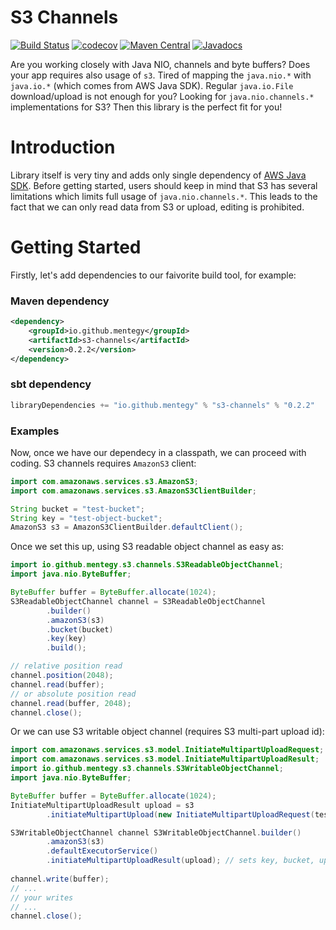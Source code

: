 # S3 Channels
[![Build Status](https://travis-ci.org/mentegy/s3-channels.svg?branch=master)](https://travis-ci.org/mentegy/s3-channels)
[![codecov](https://codecov.io/gh/mentegy/s3-channels/branch/master/graph/badge.svg)](https://codecov.io/gh/mentegy/s3-channels)
[![Maven Central](https://maven-badges.herokuapp.com/maven-central/io.github.mentegy/s3-channels/badge.svg)](https://maven-badges.herokuapp.com/maven-central/io.github.mentegy/s3-channels)
[![Javadocs](https://www.javadoc.io/badge/io.github.mentegy/s3-channels.svg)](https://www.javadoc.io/doc/io.github.mentegy/s3-channels)

Are you working closely with Java NIO, channels and byte buffers? Does your app requires also usage of `s3`. Tired of mapping the `java.nio.*` with `java.io.*` (which comes from AWS Java SDK). Regular `java.io.File` download/upload is not enough for you? Looking for `java.nio.channels.*` implementations for S3? Then this library is the perfect fit for you!

# Introduction
Library itself is very tiny and adds only single dependency of [AWS Java SDK](https://github.com/aws/aws-sdk-java).
Before getting started, users should keep in mind that S3 has several limitations which limits full usage of `java.nio.channels.*`. This leads to the fact that we can only read data from S3 or upload, editing is prohibited.

# Getting Started
Firstly, let's add dependencies to our faivorite build tool, for example:
### Maven dependency
```xml
<dependency>
    <groupId>io.github.mentegy</groupId>
    <artifactId>s3-channels</artifactId>
    <version>0.2.2</version>
</dependency>
```
### sbt dependency
```scala
libraryDependencies += "io.github.mentegy" % "s3-channels" % "0.2.2"
```

### Examples

Now, once we have our dependecy in a classpath, we can proceed with coding. S3 channels requires `AmazonS3` client:
```java
import com.amazonaws.services.s3.AmazonS3;
import com.amazonaws.services.s3.AmazonS3ClientBuilder;

String bucket = "test-bucket";
String key = "test-object-bucket";
AmazonS3 s3 = AmazonS3ClientBuilder.defaultClient();
```
Once we set this up, using S3 readable object channel as easy as:
```java
import io.github.mentegy.s3.channels.S3ReadableObjectChannel;
import java.nio.ByteBuffer;

ByteBuffer buffer = ByteBuffer.allocate(1024);
S3ReadableObjectChannel channel = S3ReadableObjectChannel
        .builder()
        .amazonS3(s3)
        .bucket(bucket)
        .key(key)
        .build();

// relative position read
channel.position(2048);
channel.read(buffer);
// or absolute position read
channel.read(buffer, 2048);
channel.close();
```

Or we can use S3 writable object channel (requires S3 multi-part upload id):
```java
import com.amazonaws.services.s3.model.InitiateMultipartUploadRequest;
import com.amazonaws.services.s3.model.InitiateMultipartUploadResult;
import io.github.mentegy.s3.channels.S3WritableObjectChannel;
import java.nio.ByteBuffer;

ByteBuffer buffer = ByteBuffer.allocate(1024);
InitiateMultipartUploadResult upload = s3
        .initiateMultipartUpload(new InitiateMultipartUploadRequest(testBucket, key));

S3WritableObjectChannel channel S3WritableObjectChannel.builder()
        .amazonS3(s3)
        .defaultExecutorService()
        .initiateMultipartUploadResult(upload); // sets key, bucket, upload id for you
        
channel.write(buffer);
// ...
// your writes
// ...
channel.close();
```
